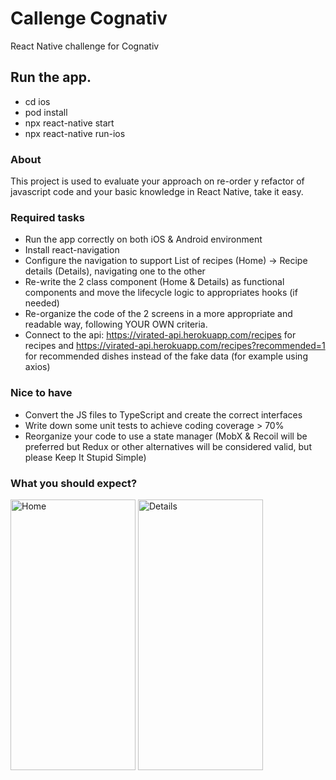# Callenge Cognativ

React Native challenge for Cognativ

## Run the app. 

* cd ios 
* pod install
* npx react-native start
* npx react-native run-ios

### About

This project is used to evaluate your approach on re-order y refactor of javascript code and your basic knowledge in React Native, take it easy.

### Required tasks

* Run the app correctly on both iOS & Android environment
* Install react-navigation
* Configure the navigation to support List of recipes (Home) -> Recipe details (Details), navigating one to the other
* Re-write the 2 class component (Home & Details) as functional components and move the lifecycle logic to appropriates hooks (if needed)
* Re-organize the code of the 2 screens in a more appropriate and readable way, following YOUR OWN criteria.
* Connect to the api: https://virated-api.herokuapp.com/recipes for recipes and https://virated-api.herokuapp.com/recipes?recommended=1 for recommended dishes instead of the fake data (for example using axios)

### Nice to have

* Convert the JS files to TypeScript and create the correct interfaces
* Write down some unit tests to achieve coding coverage > 70%
* Reorganize your code to use a state manager (MobX & Recoil will be preferred but Redux or other alternatives will be considered valid, but please Keep It Stupid Simple)

### What you should expect?

<div style="float:left;margin:0 10px 10px 0" markdown="1">
    <img src="https://github.com/paomosca/CognativChallenge/blob/main/images/Home.png?raw=true" alt="Home" title="Home" width="200" height="433" />
    <img src="https://github.com/paomosca/CognativChallenge/blob/main/images/Details.png?raw=true" alt="Details" title="Details" width="200" height="433" />
</div>
